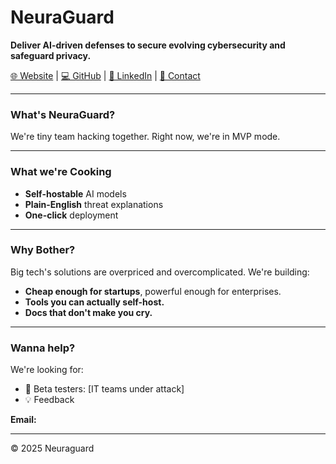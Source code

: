 # NeuraGuard
**Deliver AI-driven defenses to secure evolving cybersecurity and safeguard privacy.**

[🌐 Website](#) | [💻 GitHub](#) | [🔗 LinkedIn](#) | [📧 Contact](#)

---

### What's NeuraGuard?
We're tiny team hacking together. Right now, we're in MVP mode. 

---

### What we're Cooking 
- **Self-hostable** AI models
- **Plain-English** threat explanations 
- **One-click** deployment 

---

### Why Bother? 
Big tech's solutions are overpriced and overcomplicated. We're building: 
- **Cheap enough for startups**, powerful enough for enterprises.
- **Tools you can actually self-host.**
- **Docs that don't make you cry.**

---

### Wanna help? 
We're looking for:
- 🐞 Beta testers: [IT teams under attack]
- 💡 Feedback

**Email:** 

---

© 2025 Neuraguard 

[Website]: 
[GitHub]:
[Twitter]: 
[Email]: 
